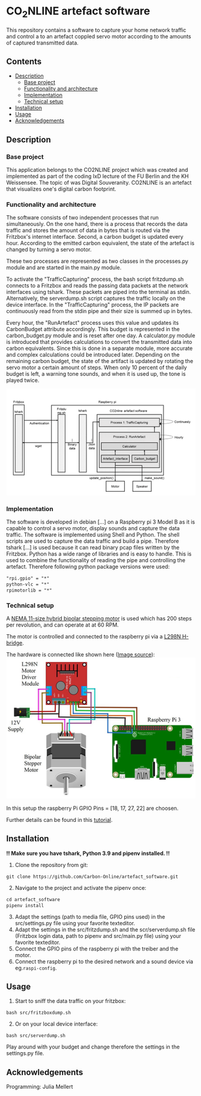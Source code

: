 # CO<sub>2</sub>NLINE artefact software
This repository contains a software to capture your home network traffic and control a to an artefact coppled servo motor according to the amounts of captured transmitted data.

## Contents
* [Description](#description)
  + [Base project](#base-project)
  + [Functionality and architecture](#functionality-and-architecture)
  + [Implementation](#implementation)
  + [Technical setup](#technical-setup)
* [Installation](#installation)
* [Usage](#usage)
* [Acknowledgements](#acknowledgements)

## Description
### Base project
This application belongs to the CO2NLINE project which was created and implemented as part of the coding IxD lecture of the FU Berlin and the KH Weissensee. The topic of was Digital Souveranity. CO2NLINE is an artefact that visualizes one's digital carbon footprint.

### Functionality and architecture
The software consists of two independent processes that run simultaneously. On the one hand, there is a process that records the data traffic and stores the amount of data in bytes that is routed via the Fritzbox's internet interface. Second, a carbon budget is updated every hour. According to the emitted carbon equivalent, the state of the artefact is changed by turning a servo motor.

These two processes are represented as two classes in the processes.py module and are started in the main.py module. 

To activate the "TrafficCapturing" process, the bash script fritzdump.sh connects to a Fritzbox and reads the passing data packets at the network interfaces using tshark. These packets are piped into the terminal as stdin. Alternatively, the serverdump.sh script captures the traffic locally on the device interface. In the "TrafficCapturing" process, the IP packets are continuously read from the stdin pipe and their size is summed up in bytes. 

Every hour, the "RunArtefact" process uses this value and updates its CarbonBudget attribute accordingly. This budget is represented in the carbon_budget.py module and is reset after one day. A calculator.py module is introduced that provides calculations to convert the transmitted data into carbon equivalents. Since this is done in a separate module, more accurate and complex calculations could be introduced later. Depending on the remaining carbon budget, the state of the artifact is updated by rotating the servo motor a certain amount of steps. When only 10 percent of the daily budget is left, a warning tone sounds, and when it is used up, the tone is played twice.

![alt text](https://github.com/Carbon-Online/artefact_software/blob/main/data/artefact_software_process_architecture.png)

### Implementation
The software is developed in debian [...] on a Raspberry pi 3 Model B as it is capable to control a servo motor, display sounds and capture the data traffic. The software is implemented using Shell and Python. The shell scripts are used to capture the data traffic and build a pipe. Therefore tshark [...] is used because it can read binary pcap files written by the Fritzbox. Python has a wide range of libraries and is easy to handle. This is used to combine the functionality of reading the pipe and controlling the artefact.
Therefore following python package versions were used:

```
"rpi.gpio" = "*"
python-vlc = "*"
rpimotorlib = "*"
```
### Technical setup

A [NEMA 11-size hybrid bipolar stepping motor](https://www.pololu.com/product/1205/specs) is used which has 200 steps per revolution, and can operate at at 60 RPM. 

The motor is controlled and connected to the raspberry pi via a [L298N H-bridge](http://www.st.com/resource/en/datasheet/l298.pdf).

The hardware is connected like shown here ([Image source](https://i.stack.imgur.com/JyKhm.jpg)):
![alt text](https://github.com/Carbon-Online/artefact_software/blob/main/data/technical_setup.png)

In this setup the raspberry Pi GPIO Pins = [18, 17, 27, 22] are choosen.

Further details can be found in this [tutorial](https://github.com/gavinlyonsrepo/RpiMotorLib/blob/master/Documentation/Nema11L298N.md).

## Installation
**!! Make sure you have tshark, Python 3.9 and pipenv installed. !!**

1. Clone the repository from git:
```
git clone https://github.com/Carbon-Online/artefact_software.git
```
2. Navigate to the project and activate the pipenv once:
``` 
cd artefact_software
pipenv install
```
3. Adapt the settings (path to media file, GPIO pins used) in the src/settings.py file using your favorite texteditor.
4. Adapt the settings in the src/fritzdump.sh and the scr/serverdump.sh file (Fritzbox login data, path to pipenv and src/main.py file) using your favorite texteditor.
5. Connect the GPIO pins of the raspberry pi with the treiber and the motor.
6. Connect the raspberry pi to the desired network and a sound device via eg.`raspi-config`.

## Usage
1. Start to sniff the data traffic on your fritzbox: 
```
bash src/fritzboxdump.sh
```
2. Or on your local device interface:
```
bash src/serverdump.sh
```
Play around with your budget and change therefore the settings in the settings.py file.

## Acknowledgements
Programming: Julia Mellert
